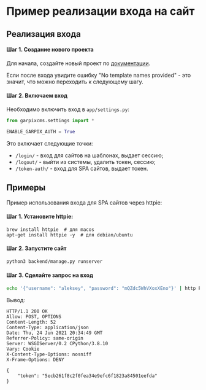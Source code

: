 # Пример реализации входа на сайт

## Реализация входа

#### Шаг 1. Создание нового проекта

Для начала, создайте новый проект по [документации](install_new_project.md).

Если после входа увидите ошибку "No template names provided" - это значит, что можно переходить к следующему шагу.

#### Шаг 2. Включаем вход

Необходимо включить вход в `app/settings.py`:

```python
from garpixcms.settings import *

ENABLE_GARPIX_AUTH = True

```

Это включает следующие точки:

* `/login/` - вход для сайтов на шаблонах, выдает сессию;
* `/logout/` - выйти из системы, удалить токен, сессию;
* `/token-auth/` - вход для SPA сайтов, выдает токен.

## Примеры

Пример использования входа для SPA сайтов через httpie:

#### Шаг 1. Установите httpie:

```
brew install httpie  # для macos
apt-get install httpie -y  # для debian/ubuntu
```

#### Шаг 2. Запустите сайт

```bash
python3 backend/manage.py runserver
```

#### Шаг 3. Сделайте запрос на вход

```bash
echo '{"username": "aleksey", "password": "mQZdc5WhVXoxXEno"}' | http POST 'http://localhost:8000/token-auth/'
```

Вывод:

```
HTTP/1.1 200 OK
Allow: POST, OPTIONS
Content-Length: 52
Content-Type: application/json
Date: Thu, 24 Jun 2021 20:34:49 GMT
Referrer-Policy: same-origin
Server: WSGIServer/0.2 CPython/3.8.10
Vary: Cookie
X-Content-Type-Options: nosniff
X-Frame-Options: DENY

{
    "token": "5ecb261f8c2f0fea34e9efc6f1823a84501eefda"
}

```

